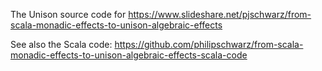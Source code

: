 The Unison source code for https://www.slideshare.net/pjschwarz/from-scala-monadic-effects-to-unison-algebraic-effects

See also the Scala code: https://github.com/philipschwarz/from-scala-monadic-effects-to-unison-algebraic-effects-scala-code